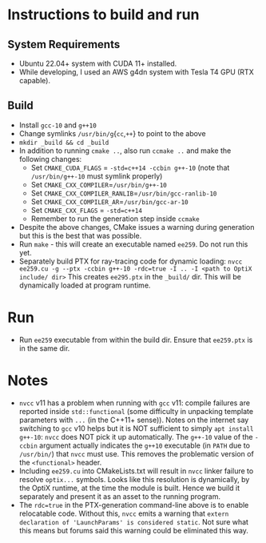 # Instructions to build and run

## System Requirements
- Ubuntu 22.04+ system with CUDA 11+ installed.
- While developing, I used an AWS g4dn system with Tesla T4 GPU (RTX capable).

## Build
- Install `gcc-10` and `g++10`
- Change symlinks `/usr/bin/g`{`cc`,`++`} to point to the above
- `mkdir _build && cd _build`
- In addition to running `cmake ..`, also run `ccmake ..` and make the following changes:
  - Set `CMAKE_CUDA_FLAGS` = `-std=c++14 -ccbin g++-10` (note that `/usr/bin/g++-10` must symlink properly)
  - Set `CMAKE_CXX_COMPILER`=`/usr/bin/g++-10`
  - Set `CMAKE_CXX_COMPILER_RANLIB`=`/usr/bin/gcc-ranlib-10`
  - Set `CMAKE_CXX_COMPILER_AR`=`/usr/bin/gcc-ar-10`
  - Set `CMAKE_CXX_FLAGS` = `-std=c++14`
  - Remember to run the generation step inside `ccmake`
- Despite the above changes, CMake issues a warning during generation but this is the best that was possible.
- Run `make` - this will create an executable named `ee259`.
   Do not run this yet.
- Separately build PTX for ray-tracing code for dynamic loading:
  `nvcc ee259.cu -g --ptx -ccbin g++-10 -rdc=true -I .. -I <path to OptiX include/ dir>`
  This creates `ee295.ptx` in the `_build/` dir.
  This will be dynamically loaded at program runtime.

# Run
- Run `ee259` executable from within the build dir.
  Ensure that `ee259.ptx` is in the same dir.

# Notes
- `nvcc` v11 has a problem when running with `gcc` v11: compile failures are reported inside `std::functional` (some difficulty in unpacking template parameters with `...` (in the C++11+ sense)). Notes on the internet say switching to `gcc` v10 helps but it is NOT sufficient to simply `apt install g++-10`: `nvcc` does NOT pick it up automatically. The `g++-10` value of the `-ccbin` argument actually indicates the `g++10` executable (in `PATH` due to `/usr/bin/`) that `nvcc` must use. This removes the problematic version of the `<functional>` header.
- Including `ee259.cu` into CMakeLists.txt will result in `nvcc` linker failure to resolve `optix...` symbols. Looks like this resolution is dynamically, by the OptiX runtime, at the time the module is built. Hence we build it separately and present it as an asset to the running program.
- The `rdc=true` in the PTX-generation command-line above is to enable relocatable code. Without this, `nvcc` emits a warning that `extern declaration of 'LaunchParams' is considered static`. Not sure what this means but forums said this warning could be eliminated this way.


